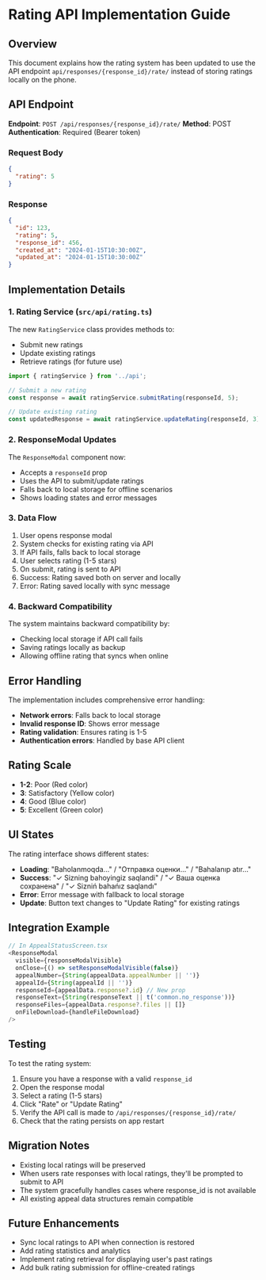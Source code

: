 # Rating API Implementation Guide

## Overview

This document explains how the rating system has been updated to use the API endpoint `api/responses/{response_id}/rate/` instead of storing ratings locally on the phone.

## API Endpoint

**Endpoint**: `POST /api/responses/{response_id}/rate/`
**Method**: POST
**Authentication**: Required (Bearer token)

### Request Body
```json
{
  "rating": 5
}
```

### Response
```json
{
  "id": 123,
  "rating": 5,
  "response_id": 456,
  "created_at": "2024-01-15T10:30:00Z",
  "updated_at": "2024-01-15T10:30:00Z"
}
```

## Implementation Details

### 1. Rating Service (`src/api/rating.ts`)

The new `RatingService` class provides methods to:
- Submit new ratings
- Update existing ratings
- Retrieve ratings (for future use)

```typescript
import { ratingService } from '../api';

// Submit a new rating
const response = await ratingService.submitRating(responseId, 5);

// Update existing rating
const updatedResponse = await ratingService.updateRating(responseId, 3);
```

### 2. ResponseModal Updates

The `ResponseModal` component now:
- Accepts a `responseId` prop
- Uses the API to submit/update ratings
- Falls back to local storage for offline scenarios
- Shows loading states and error messages

### 3. Data Flow

1. User opens response modal
2. System checks for existing rating via API
3. If API fails, falls back to local storage
4. User selects rating (1-5 stars)
5. On submit, rating is sent to API
6. Success: Rating saved both on server and locally
7. Error: Rating saved locally with sync message

### 4. Backward Compatibility

The system maintains backward compatibility by:
- Checking local storage if API call fails
- Saving ratings locally as backup
- Allowing offline rating that syncs when online

## Error Handling

The implementation includes comprehensive error handling:

- **Network errors**: Falls back to local storage
- **Invalid response ID**: Shows error message
- **Rating validation**: Ensures rating is 1-5
- **Authentication errors**: Handled by base API client

## Rating Scale

- **1-2**: Poor (Red color)
- **3**: Satisfactory (Yellow color)  
- **4**: Good (Blue color)
- **5**: Excellent (Green color)

## UI States

The rating interface shows different states:
- **Loading**: "Baholanmoqda..." / "Отправка оценки..." / "Bahalanıp atır..."
- **Success**: "✓ Sizning bahoyingiz saqlandi" / "✓ Ваша оценка сохранена" / "✓ Sizniń bahańız saqlandı"
- **Error**: Error message with fallback to local storage
- **Update**: Button text changes to "Update Rating" for existing ratings

## Integration Example

```typescript
// In AppealStatusScreen.tsx
<ResponseModal
  visible={responseModalVisible}
  onClose={() => setResponseModalVisible(false)}
  appealNumber={String(appealData.appealNumber || '')}
  appealId={String(appealId || '')}
  responseId={appealData.response?.id} // New prop
  responseText={String(responseText || t('common.no_response'))}
  responseFiles={appealData.response?.files || []}
  onFileDownload={handleFileDownload}
/>
```

## Testing

To test the rating system:

1. Ensure you have a response with a valid `response_id`
2. Open the response modal
3. Select a rating (1-5 stars)
4. Click "Rate" or "Update Rating"
5. Verify the API call is made to `/api/responses/{response_id}/rate/`
6. Check that the rating persists on app restart

## Migration Notes

- Existing local ratings will be preserved
- When users rate responses with local ratings, they'll be prompted to submit to API
- The system gracefully handles cases where response_id is not available
- All existing appeal data structures remain compatible

## Future Enhancements

- Sync local ratings to API when connection is restored
- Add rating statistics and analytics
- Implement rating retrieval for displaying user's past ratings
- Add bulk rating submission for offline-created ratings